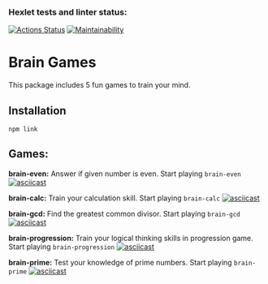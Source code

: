 ### Hexlet tests and linter status:
[![Actions Status](https://github.com/MiriyaMaria/frontend-project-44/workflows/hexlet-check/badge.svg)](https://github.com/MiriyaMaria/frontend-project-44/actions)
[![Maintainability](https://api.codeclimate.com/v1/badges/3f379166a6fed1d1b867/maintainability)](https://codeclimate.com/github/MiriyaMaria/frontend-project-44/maintainability)
# Brain Games
This package includes 5 fun games to train your mind.
## Installation
`npm link`
## Games:
**brain-even:** Answer if given number is even.
Start playing `brain-even`
[![asciicast](https://asciinema.org/a/9UmxEppkAwpBFojkWjU6upx5k.svg)](https://asciinema.org/a/9UmxEppkAwpBFojkWjU6upx5k)

**brain-calc:** Train your calculation skill.
Start playing `brain-calc`
[![asciicast](https://asciinema.org/a/GOiFcX8jCKJIIa1crXV7O2eEM.svg)](https://asciinema.org/a/GOiFcX8jCKJIIa1crXV7O2eEM)

**brain-gcd:** Find the greatest common divisor.
Start playing `brain-gcd`
[![asciicast](https://asciinema.org/a/nh5LcjdXxpYxA0a8aMUnpopao.svg)](https://asciinema.org/a/nh5LcjdXxpYxA0a8aMUnpopao)

**brain-progression:** Train your logical thinking skills in progression game.
Start playing `brain-progression`
[![asciicast](https://asciinema.org/a/yQPAoSbowutYdeeZ2EmQeK9Bp.svg)](https://asciinema.org/a/yQPAoSbowutYdeeZ2EmQeK9Bp)

**brain-prime:** Test your knowledge of prime numbers.
Start playing `brain-prime`
[![asciicast](https://asciinema.org/a/vJp5WJtLQcbm9LUw12eusw6JS.svg)](https://asciinema.org/a/vJp5WJtLQcbm9LUw12eusw6JS)